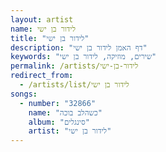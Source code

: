```yaml
---
layout: artist
name: לידור בן ישי
title: "לידור בן ישי"
description: "דף האמן לידור בן ישי"
keywords: "שירים, מוזיקה, לידור בן ישי"
permalink: /artists/לידור-בן-ישי
redirect_from:
  - /artists/list/לידור בן ישי
songs:
  - number: "32866"
    name: "כשהלב בוכה"
    album: "סינגלים"
    artist: "לידור בן ישי"
---
```

